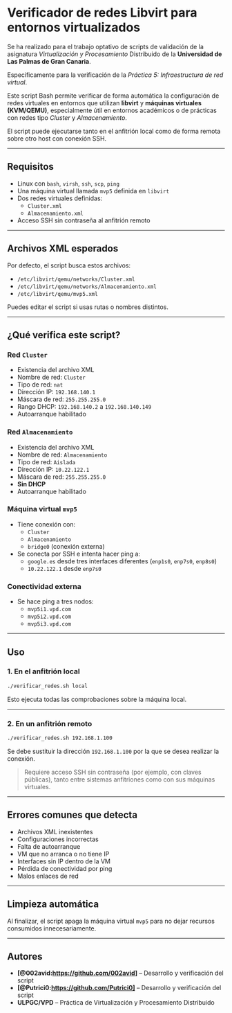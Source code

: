 # Verificador de redes Libvirt para entornos virtualizados

Se ha realizado para el trabajo optativo de scripts de validación de la asignatura *Virtualización y Procesamiento* Distribuido de la **Universidad de Las Palmas de Gran Canaria**. 

Especificamente para la verificación de la *Práctica 5: Infraestructura de red virtual*.

Este script Bash permite verificar de forma automática la configuración de redes virtuales en entornos que utilizan **libvirt** y **máquinas virtuales (KVM/QEMU)**, especialmente útil en entornos académicos o de prácticas con redes tipo *Cluster* y *Almacenamiento*. 

El script puede ejecutarse tanto en el anfitrión local como de forma remota sobre otro host con conexión SSH.

---

## Requisitos

- Linux con `bash`, `virsh`, `ssh`, `scp`, `ping`
- Una máquina virtual llamada `mvp5` definida en `libvirt`
- Dos redes virtuales definidas:
  - `Cluster.xml`
  - `Almacenamiento.xml`
- Acceso SSH sin contraseña al anfitrión remoto

---

## Archivos XML esperados

Por defecto, el script busca estos archivos:

- `/etc/libvirt/qemu/networks/Cluster.xml`
- `/etc/libvirt/qemu/networks/Almacenamiento.xml`
- `/etc/libvirt/qemu/mvp5.xml`

Puedes editar el script si usas rutas o nombres distintos.

---

## ¿Qué verifica este script?

### Red `Cluster`

- Existencia del archivo XML
- Nombre de red: `Cluster`
- Tipo de red: `nat`
- Dirección IP: `192.168.140.1`
- Máscara de red: `255.255.255.0`
- Rango DHCP: `192.168.140.2` a `192.168.140.149`
- Autoarranque habilitado

### Red `Almacenamiento`

- Existencia del archivo XML
- Nombre de red: `Almacenamiento`
- Tipo de red: `Aislada`
- Dirección IP: `10.22.122.1`
- Máscara de red: `255.255.255.0`
- **Sin DHCP**
- Autoarranque habilitado

### Máquina virtual `mvp5`

- Tiene conexión con:
  - `Cluster`
  - `Almacenamiento`
  - `bridge0` (conexión externa)
- Se conecta por SSH e intenta hacer ping a:
  - `google.es` desde tres interfaces diferentes (`enp1s0`, `enp7s0`, `enp8s0`)
  - `10.22.122.1` desde `enp7s0`

### Conectividad externa

- Se hace ping a tres nodos:
  - `mvp5i1.vpd.com`
  - `mvp5i2.vpd.com`
  - `mvp5i3.vpd.com`

---

## Uso

### 1. En el anfitrión local

```bash
./verificar_redes.sh local
```

Esto ejecuta todas las comprobaciones sobre la máquina local.

---

### 2. En un anfitrión remoto

```bash
./verificar_redes.sh 192.168.1.100
```
Se debe sustituir la dirección `192.168.1.100` por la que se desea realizar la conexión.

> Requiere acceso SSH sin contraseña (por ejemplo, con claves públicas), tanto entre sistemas anfitriones como con sus máquinas virtuales. 

---

## Errores comunes que detecta

- Archivos XML inexistentes
- Configuraciones incorrectas
- Falta de autoarranque
- VM que no arranca o no tiene IP
- Interfaces sin IP dentro de la VM
- Pérdida de conectividad por ping
- Malos enlaces de red

---

## Limpieza automática

Al finalizar, el script apaga la máquina virtual `mvp5` para no dejar recursos consumidos innecesariamente.

---

## Autores

- **[@002avid:https://github.com/002avid]** – Desarrollo y verificación del script  
- **[@Putrici0:https://github.com/Putrici0]** – Desarrollo y verificación del script  
- **ULPGC/VPD** – Práctica de Virtualización y Procesamiento Distribuido

